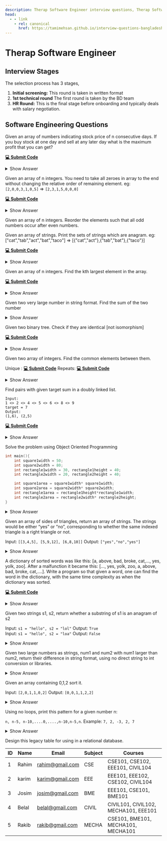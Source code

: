 ```yaml
---
description: Therap Software Engineer interview questions, Therap Software Engineer interview stages, Therap Software Engineer interview details, Therap Software Engineer interview question and answers
head:
  - - link
    - rel: canonical
      href: https://tamimehsan.github.io/interview-questions-bangladesh/companies/therap/swe
---
```

# Therap Software Engineer

## Interview Stages

The selection process has 3 stages,

1. **Initial screening:** This round is taken in written format
1. **1st technical round** The first round is taken by the BD team
1. **HR Round:** This is the final stage before onboarding and typically deals with salary negotiation. 

## Software Engineering Questions

<article>

Given an array of numbers indicating stock price of n consecutive days. If you buy stock at one day and sell at any later day what is the maximum profit that you can get?

[**💻 Submit Code**](https://leetcode.com/problems/best-time-to-buy-and-sell-stock/)
<details><summary>Show Answer</summary>

```C++
int maxProfit(vector<int>& prices) {
    int buy = prices[0];
    int profit = 0;
    for(int i=1;i<prices.size();i++){
        if( prices[i]-buy > profit ) profit = prices[i] - buy;
        if( prices[i] < buy ) buy = prices[i];
    }
    return profit;
}
```

</details>
</article>

<article>

Given an array of n integers. You need to take all zeroes in array to the end without changing the relative order of remaining element.
eg: `[2,0,0,3,1,0,5]` => `[2,3,1,5,0,0,0]`

[**💻 Submit Code**](https://leetcode.com/problems/move-zeroes/description/)
<details><summary>Show Answer</summary>

```C++
void moveZeroes(vector<int>& nums) {
    int i = 0;
    for(int j=0;j<nums.size();j++){
        swap(nums[i], nums[j]);
        if( nums[i] != 0 ) i++;
    }
}
```

</details>
</article>

<article>

Given an array of n integers. Reorder the elements such that all odd numbers occur after even numbers.
</article>

<article>

Given an array of strings. Print the sets of strings which are anagram.
eg: ["cat","tab","act","bat","taco"] => [{"cat","act"},{"tab","bat"},{"taco"}] 

[**💻 Submit Code**](https://leetcode.com/problems/group-anagrams/)
<details><summary>Show Answer</summary>

```C++
vector<vector<string>> groupAnagrams(vector<string>& strs) {
    map<string,int> index;
    vector<vector<string>> vs;
    for(auto str:strs){
        string str2 = str;
        if( str2.size()>1 ) sort(str2.begin(),str2.end());
        if( index.find(str2) == index.end() ){
            vs.push_back(vector<string>());
            index[str2] = vs.size()-1;
        }
        vs[ index[str2] ].push_back(str);
    }
    return vs;
}
```

</details>
</article>

<article>

Given an array of n integers. Find the kth largest element in the array.

[**💻 Submit Code**](https://leetcode.com/problems/kth-largest-element-in-an-array/)
<details><summary>Show Answer</summary>

```C++
int findKthLargest(vector<int>& nums, int k) {
    partial_sort(nums.begin(), nums.begin() + k, nums.end(), greater<int>());
    return nums[k-1];
}
```

</details>
</article>

<article>

Given two very large number in string format. Find the sum of the two number
<details><summary>Show Answer</summary>

```C++
string sum(string &A, string &B){
    reverse(A.begin(),A.end());
    reverse(B.begin(),B.end());
    string sum;
    int c = 0;
    int i=0,j=0;
    while(true){
        int a=0,b=0;
        if( i<A.size() ) a = A[i++]-'0';
        if( j<B.size() ) b = B[j++]-'0';

        int s = (a+b+c)%10;
        c = (a+b+c)/10;
        sum.push_back(s+'0');
        if( i>=A.size() and j>=B.size() and c == 0 ) break;
    }
    reverse(sum.begin(),sum.end());
    return sum;
}
```

</details>
</article>

<article>

Given two binary tree. Check if they are identical [not isomorphism]

[**💻 Submit Code**](https://leetcode.com/problems/same-tree/)
<details><summary>Show Answer</summary>

::: code-group

```C++ [Normal Solution]
bool isSameTree(TreeNode* p, TreeNode* q) {
    if( p == nullptr and q != nullptr ) return false;
    if( p != nullptr and q == nullptr ) return false;
    if( p == nullptr and q == nullptr ) return true;

    if( p->val != q->val ) return false;

    return isSameTree(p->left,q->left) &&
            isSameTree(p->right,q->right);
}
```

```go [Weird Solution]
// ref: https://go.dev/tour/concurrency/7
package main

import (
	"fmt"

	"golang.org/x/tour/tree"
)

// Walk walks the tree t sending all values
// from the tree to the channel ch.
func WalkRecursive(t *tree.Tree, ch chan int) {
	if t.Left != nil {
		WalkRecursive(t.Left, ch)
	}
	ch <- t.Value
	if t.Right != nil {
		WalkRecursive(t.Right, ch)
	}
}

func Walk(t *tree.Tree, ch chan int) {
    WalkRecursive(t, ch)
    close(ch)
}

// Same determines whether the trees
// t1 and t2 contain the same values.
func Same(t1, t2 *tree.Tree) bool {
	ch1 := make(chan int)
	ch2 := make(chan int)
	go Walk(t1, ch1)
	go Walk(t2, ch2)
	for {
		x, ok1 := <-ch1
		y, ok2 := <-ch2

		if ok1 != ok2 || x != y {
			return false
		}
		if !ok1 {
			break
		}
	}
	return true
}

func main() {
	fmt.Println(Same(tree.New(1), tree.New(2)))
}
```

:::

</details>
</article>

<article>

Given two array of integers. Find the common elements between them.

Unique : [**💻 Submit Code**](https://leetcode.com/problems/intersection-of-two-arrays/) Repeats: [**💻 Submit Code**](https://leetcode.com/problems/intersection-of-two-arrays-ii/)
<details><summary>Show Answer</summary>

::: code-group

```C++ [Return uniques]
vector<int> intersection(vector<int>& nums1, vector<int>& nums2) {
    set<int> st;
    for(auto num:nums1) st.insert(num);
    set<int> res;
    for(auto num:nums2) if( st.count(num) == 1 ) res.insert(num);
    vector<int> ret;
    for(auto num:res) ret.push_back(num);
    return ret;
}
```

```C++ [With repeatation]
vector<int> intersect(vector<int>& nums1, vector<int>& nums2) {
    sort(nums1.begin(),nums1.end());
    sort(nums2.begin(),nums2.end());

    vector<int> merged;
    int i=0,j=0;
    while(i<nums1.size() and j<nums2.size()){
        if( nums1[i] == nums2[j] ){
            merged.push_back(nums1[i]);
            i++;j++;
        }else if( nums1[i]<nums2[j] ) i++;
        else j++;
    }
    return merged;
}
```

:::

</details>
</article>

<article>

Find pairs with given target sum in a doubly linked list. 
```
Input: 
1 <> 2 <> 4 <> 5 <> 6 <> 8 <> 9
target = 7
Output: 
(1,6), (2,5)
```

[**💻 Submit Code**](https://www.geeksforgeeks.org/problems/find-pairs-with-given-sum-in-doubly-linked-list/1)
<details><summary>Show Answer</summary>

```C++
class Solution
{
public:
    vector<pair<int, int>> findPairsWithGivenSum(Node *head, int target)
    {
        vector<pair<int,int>> ans;
        
        Node* left = head;
        
        /// traverse to the end of the list
        while(head!= nullptr && head->next!=nullptr){
            head = head->next;
        }
        Node* right = head;
        
        while(left!= right && left->prev != right){
            if(left->data + right->data == target){
                ans.push_back(make_pair(left->data, right->data));
                left = left->next;
                right = right->prev;
            }
            else if(left->data + right->data > target){
                right = right->prev;
            }else{
                left = left->next;
            }
        }
        
        return ans;    
        
    }
};
```
</details>
</article>

<article>

Solve the problem using Object Oriented Programming

``` C++
int main(){
    int square1width = 50;
    int square2width = 80;
    int rectangle1width = 30, rectangle1height = 40;
    int rectangle2width = 20, rectangle2height = 40;

    int square1area = square1width* square1width;
    int square2area = square2width* square2width;
    int rectangle1area = rectangle1height*rectangle1width;
    int rectangle2area = rectangle2width* rectangle2height;
}
```
<details><summary>Show Answer</summary>

``` C++
#include <iostream>
using namespace std;

// Abstract base class
class Shape {
public:
    virtual int area() const = 0;  // Pure virtual function for area
};

class Square : public Shape {
private:
    int width;
public:
    Square(int w) : width(w) {}  // Constructor to initialize width

    int area() const override {
        return width * width;  // Area of square
    }
};

class Rectangle : public Shape {
private:
    int width;
    int height;
public:
    Rectangle(int w, int h) : width(w), height(h) {}  // Constructor to initialize width and height

    int area() const override {
        return width * height;  // Area of rectangle
    }
};

int main() {
    
    Square square1(50);
    Square square2(80);
    Rectangle rectangle1(30, 40);
    Rectangle rectangle2(20, 40);

    cout << "Square 1 area: " << square1.area() << endl;
    cout << "Square 2 area: " << square2.area() << endl;
    cout << "Rectangle 1 area: " << rectangle1.area() << endl;
    cout << "Rectangle 2 area: " << rectangle2.area() << endl;
    return 0;
}

```
</details>
</article>

<article>

Given an array of sides of triangles, return an array of strings. The strings would be either “yes” or “no”, corresponding to whether the same indexed triangle is a right triangle or not.

Input: `[[3,4,5], [5,9,12], [6,8,10]]`
Output: `["yes","no","yes"]`
<details><summary>Show Answer</summary>

```python
def areRightTriangles(triangles):
    res = []
    
    for sides in triangles:
        sides.sort()
        a,b,c = sides
        if a**2 + b**2 == c**2:
            res.append(True)
        else:
            res.append(False)
    
    return res
```

</details>
</article>

<article>

A dictionary of sorted words was like this: [a, above, bad, broke, cat,..., yes, yolk, zoo]. After a malfunction it became this: [..., yes, yolk, zoo, a, above, bad, broke, cat,....]. Write a program so that given a word, one can find the word in the dictionary, with the same time complexity as when the dictionary was sorted.

[**💻 Submit Code**](https://leetcode.com/problems/search-in-rotated-sorted-array/description/)
<details><summary>Show Answer</summary>

```python
def search(words, target):
        l, r = 0, len(words) - 1

        while l <= r:
            m = (l + r) // 2
            if words[m] == target:
                return m
            
            if words[l] <= words[m]:
                if target < words[l] or target > words[m]:
                    l = m + 1
                else :
                    r = m - 1
            
            else:
                if target > words[r] or target < words[m] :
                    r = m - 1
                else :
                    l = m + 1

        return -1
```

</details>
</article>

<article>

Given two strings s1, s2, return whether a substring of s1 is an anagram of s2

Input: `s1 = "hello", s2 = "lol"` Output: `True`\
Input: `s1 = "hello", s2 = "loa"` Output: `False`

<details><summary>Show Answer</summary>

    
```python
def containsAnagram(s1, s2):
    ara1 = [0]*26
    ara2 = [0]*26

    for i in range(len(s2)):
        ara1[ord(s1[i])-ord(('a'))] += 1
        ara2[ord(s2[i])-ord(('a'))] += 1

    l, r = 0, len(s2)
    while r < len(s1):
        if ara1 == ara2:
            return True
        ara1[ord(s1[l])-ord(('a'))] -= 1
        ara1[ord(s1[r])-ord(('a'))] += 1
        l += 1
        r += 1

    return ara1 == ara2
```
</details>
</article>

<article>

Given two large numbers as strings, num1 and num2 with num1 larger than num2, return their difference in string format, using no direct string to int conversion or libraries.
<details><summary>Show Answer</summary>

```python
def subtract(num1, num2):
    num1, num2 = num1[::-1], num2[::-1]   
    res = ""
    carry = 0

    for i in range(len(num1)):
        digit1 = int(num1[i])
        digit2 = int(num2[i]) if i < len(num2) else 0
        diff = digit1 - digit2 - carry

        if diff < 0:
            diff += 10
            carry = 1

        else:
            carry = 0

        res += str(diff)

    # Remove leading zeros
    res = res.rstrip("0")

    return res[::-1]
```
</details>
</article>

<article>

Given an array containing 0,1,2 sort it.

Input: `[2,0,1,1,0,2]` Output: `[0,0,1,1,2,2]`
<details><summary>Show Answer</summary>

```python
def bring2Front(ara,start,target):
    target_index = start
    for i in range(start,len(ara)):
        ara[i],ara[target_index] = ara[target_index],ara[i]
        if ara[target_index] == target:
            target_index += 1
    return target_index

def sortNums(ara):
    target_index = bring2Front(ara,0,0)
    bring2Front(ara,target_index,1)
    return ara
```
</details>
</article>

<article>

Using no loops, print this pattern for a given number n: 

`n, n-5, n-10,....0,....,n-10,n-5,n`.
Example: `7, 2, -3, 2, 7`

<details><summary>Show Answer</summary>

```python
def recursiveAdd(ara, n):
    ara.append(n)
    if n > 0:
        recursiveAdd(ara, n-5)
        ara.append(n)

def solution(n):
    ara = []
    recursiveAdd(ara, n)
    return ara
```

</details>
</article>

<article>

Design this legacy table for using in a relational database.

| ID 	| Name  	| Email           	| Subject 	| Courses                              	|
|----	|-------	|-----------------	|---------	|--------------------------------------	|
| 1  	| Rahim 	| rahim@gmail.com 	| CSE     	| CSE101, CSE102, EEE101, CIVIL104     	|
| 2  	| karim 	| karim@gmail.com 	| EEE     	| EEE101, EEE102, CSE102, CIVIL104     	|
| 3  	| Josim 	| josim@gmail.com 	| BME     	| EEE101, CSE101, BME101               	|
| 4  	| Belal 	| belal@gmail.com 	| CIVIL   	| CIVIL101, CIVIL102, MECHA101, EEE101 	|
| 5  	| Rakib 	| rakib@gmail.com 	| MECHA   	| CSE101, BME101, MECHA101, MECHA101   	|
</article>

